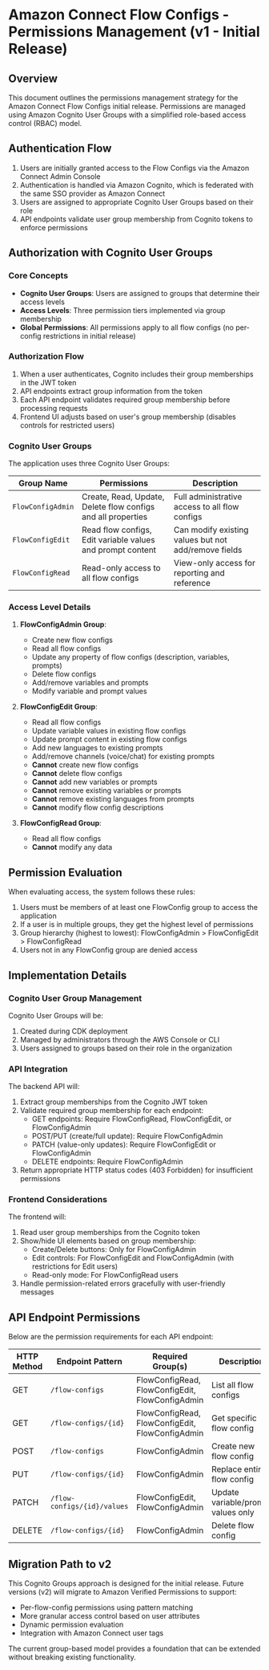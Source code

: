 # Amazon Connect Flow Configs - Permissions Management (v1 - Initial Release)

## Overview

This document outlines the permissions management strategy for the Amazon Connect Flow Configs initial release. Permissions are managed using Amazon Cognito User Groups with a simplified role-based access control (RBAC) model.

## Authentication Flow

1. Users are initially granted access to the Flow Configs via the Amazon Connect Admin Console
2. Authentication is handled via Amazon Cognito, which is federated with the same SSO provider as Amazon Connect
3. Users are assigned to appropriate Cognito User Groups based on their role
4. API endpoints validate user group membership from Cognito tokens to enforce permissions

## Authorization with Cognito User Groups

### Core Concepts

- **Cognito User Groups**: Users are assigned to groups that determine their access levels
- **Access Levels**: Three permission tiers implemented via group membership
- **Global Permissions**: All permissions apply to all flow configs (no per-config restrictions in initial release)

### Authorization Flow

1. When a user authenticates, Cognito includes their group memberships in the JWT token
2. API endpoints extract group information from the token
3. Each API endpoint validates required group membership before processing requests
4. Frontend UI adjusts based on user's group membership (disables controls for restricted users)

### Cognito User Groups

The application uses three Cognito User Groups:

| Group Name        | Permissions                                                  | Description                                          |
| ----------------- | ------------------------------------------------------------ | ---------------------------------------------------- |
| `FlowConfigAdmin` | Create, Read, Update, Delete flow configs and all properties | Full administrative access to all flow configs       |
| `FlowConfigEdit`  | Read flow configs, Edit variable values and prompt content   | Can modify existing values but not add/remove fields |
| `FlowConfigRead`  | Read-only access to all flow configs                         | View-only access for reporting and reference         |

### Access Level Details

1. **FlowConfigAdmin Group**:

   - Create new flow configs
   - Read all flow configs
   - Update any property of flow configs (description, variables, prompts)
   - Delete flow configs
   - Add/remove variables and prompts
   - Modify variable and prompt values

2. **FlowConfigEdit Group**:

   - Read all flow configs
   - Update variable values in existing flow configs
   - Update prompt content in existing flow configs
   - Add new languages to existing prompts
   - Add/remove channels (voice/chat) for existing prompts
   - **Cannot** create new flow configs
   - **Cannot** delete flow configs
   - **Cannot** add new variables or prompts
   - **Cannot** remove existing variables or prompts
   - **Cannot** remove existing languages from prompts
   - **Cannot** modify flow config descriptions

3. **FlowConfigRead Group**:
   - Read all flow configs
   - **Cannot** modify any data

## Permission Evaluation

When evaluating access, the system follows these rules:

1. Users must be members of at least one FlowConfig group to access the application
2. If a user is in multiple groups, they get the highest level of permissions
3. Group hierarchy (highest to lowest): FlowConfigAdmin > FlowConfigEdit > FlowConfigRead
4. Users not in any FlowConfig group are denied access

## Implementation Details

### Cognito User Group Management

Cognito User Groups will be:

1. Created during CDK deployment
2. Managed by administrators through the AWS Console or CLI
3. Users assigned to groups based on their role in the organization

### API Integration

The backend API will:

1. Extract group memberships from the Cognito JWT token
2. Validate required group membership for each endpoint:
   - GET endpoints: Require FlowConfigRead, FlowConfigEdit, or FlowConfigAdmin
   - POST/PUT (create/full update): Require FlowConfigAdmin
   - PATCH (value-only updates): Require FlowConfigEdit or FlowConfigAdmin
   - DELETE endpoints: Require FlowConfigAdmin
3. Return appropriate HTTP status codes (403 Forbidden) for insufficient permissions

### Frontend Considerations

The frontend will:

1. Read user group memberships from the Cognito token
2. Show/hide UI elements based on group membership:
   - Create/Delete buttons: Only for FlowConfigAdmin
   - Edit controls: For FlowConfigEdit and FlowConfigAdmin (with restrictions for Edit users)
   - Read-only mode: For FlowConfigRead users
3. Handle permission-related errors gracefully with user-friendly messages

## API Endpoint Permissions

Below are the permission requirements for each API endpoint:

| HTTP Method | Endpoint Pattern            | Required Group(s)                               | Description                        |
| ----------- | --------------------------- | ----------------------------------------------- | ---------------------------------- |
| GET         | `/flow-configs`             | FlowConfigRead, FlowConfigEdit, FlowConfigAdmin | List all flow configs              |
| GET         | `/flow-configs/{id}`        | FlowConfigRead, FlowConfigEdit, FlowConfigAdmin | Get specific flow config           |
| POST        | `/flow-configs`             | FlowConfigAdmin                                 | Create new flow config             |
| PUT         | `/flow-configs/{id}`        | FlowConfigAdmin                                 | Replace entire flow config         |
| PATCH       | `/flow-configs/{id}/values` | FlowConfigEdit, FlowConfigAdmin                 | Update variable/prompt values only |
| DELETE      | `/flow-configs/{id}`        | FlowConfigAdmin                                 | Delete flow config                 |

## Migration Path to v2

This Cognito Groups approach is designed for the initial release. Future versions (v2) will migrate to Amazon Verified Permissions to support:

- Per-flow-config permissions using pattern matching
- More granular access control based on user attributes
- Dynamic permission evaluation
- Integration with Amazon Connect user tags

The current group-based model provides a foundation that can be extended without breaking existing functionality.
